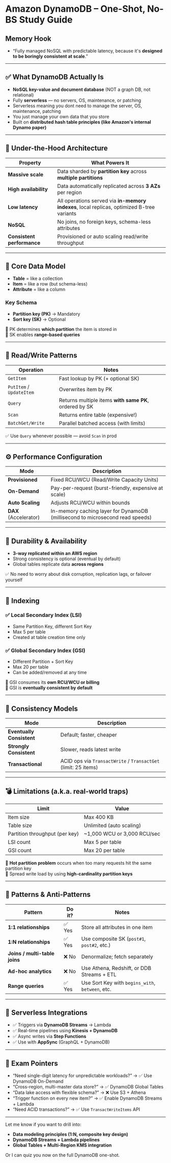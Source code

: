 # Amazon DynamoDB – One-Shot, No-BS Study Guide

## Memory Hook

- “Fully managed NoSQL with predictable latency, because it's **designed to be boringly consistent at scale**.”

---

## ✅ What DynamoDB Actually Is

- **NoSQL key-value and document database** (NOT a graph DB, not relational)
- Fully **serverless** — no servers, OS, maintenance, or patching
- Serverless meaning you dont need to manage the server, OS, maintenance, patching
- You just manage your own data that you store
- Built on **distributed hash table principles (like Amazon's internal Dynamo paper)**

---

## 🧱 Under-the-Hood Architecture

| Property                    | What Powers It                                               |
|-----------------------------|---------------------------------------------------------------|
| **Massive scale**           | Data sharded by **partition key** across **multiple partitions** |
| **High availability**       | Data automatically replicated across **3 AZs** per region      |
| **Low latency**             | All operations served via **in-memory indexes**, local replicas, optimized B-tree variants
| **NoSQL**                   | No joins, no foreign keys, schema-less attributes             |
| **Consistent performance**  | Provisioned or auto scaling read/write throughput             |

---

## 🧠 Core Data Model

- **Table** = like a collection
- **Item** = like a row (but schema-less)
- **Attribute** = like a column

### Key Schema
- **Partition key (PK)** → Mandatory
- **Sort key (SK)** → Optional

🧠 PK determines **which partition** the item is stored in  
🧠 SK enables **range-based queries**

---

## 🔑 Read/Write Patterns

| Operation            | Notes                                       |
|----------------------|---------------------------------------------|
| `GetItem`            | Fast lookup by PK (+ optional SK)           |
| `PutItem` / `UpdateItem` | Overwrites item by PK                    |
| `Query`              | Returns multiple items **with same PK**, ordered by SK  
| `Scan`               | Returns entire table (expensive!)           |
| `BatchGet/Write`     | Parallel batched access (with limits)       |

✅ Use `Query` whenever possible — avoid `Scan` in prod

---

## ⚙️ Performance Configuration

| Mode                     | Description                                           |
|--------------------------|-------------------------------------------------------|
| **Provisioned**          | Fixed RCU/WCU (Read/Write Capacity Units)             |
| **On-Demand**            | Pay-per-request (burst-friendly, expensive at scale)  |
| **Auto Scaling**         | Adjusts RCU/WCU within bounds                         |
| **DAX** (Accelerator)    | In-memory caching layer for DynamoDB (millisecond to microsecond read speeds)

---

## 🔐 Durability & Availability

- **3-way replicated within an AWS region**
- Strong consistency is optional (eventual by default)
- Global tables replicate data **across regions**

✅ No need to worry about disk corruption, replication lags, or failover yourself

---

## 🧠 Indexing

### ✅ Local Secondary Index (LSI)
- Same Partition Key, different Sort Key
- Max 5 per table
- Created at table creation time only

### ✅ Global Secondary Index (GSI)
- Different Partition + Sort Key
- Max 20 per table
- Can be added/removed at any time

🧠 GSI consumes its **own RCU/WCU or billing**  
🧠 GSI is **eventually consistent by default**

---

## 🧬 Consistency Models

| Mode                   | Description                            |
|------------------------|----------------------------------------|
| **Eventually Consistent** | Default; faster, cheaper               |
| **Strongly Consistent**   | Slower, reads latest write            |
| **Transactional**         | ACID ops via `TransactWrite` / `TransactGet` (limit: 25 items)

---

## 💣 Limitations (a.k.a. real-world traps)

| Limit                         | Value                      |
|-------------------------------|-----------------------------|
| Item size                     | Max 400 KB                 |
| Table size                    | Unlimited (auto scaling)   |
| Partition throughput (per key)| ~1,000 WCU or 3,000 RCU/sec |
| LSI count                     | Max 5 per table            |
| GSI count                     | Max 20 per table           |

🧠 **Hot partition problem** occurs when too many requests hit the same partition key  
🧠 Spread write load by using **high-cardinality partition keys**

---

## 🧠 Patterns & Anti-Patterns

| Pattern                       | Do it?   | Notes                                            |
|-------------------------------|----------|--------------------------------------------------|
| **1:1 relationships**         | ✅ Yes   | Store all attributes in one item                 |
| **1:N relationships**         | ✅ Yes   | Use composite SK (`post#1`, `post#2`, etc.)      |
| **Joins / multi-table joins** | ❌ No    | Denormalize; fetch separately                    |
| **Ad-hoc analytics**          | ❌ No    | Use Athena, Redshift, or DDB Streams + ETL       |
| **Range queries**             | ✅ Yes   | Use Sort Key with `begins_with`, `between`, etc. |

---

## 📡 Serverless Integrations

- ✅ Triggers via **DynamoDB Streams** → Lambda
- ✅ Real-time pipelines using **Kinesis + DynamoDB**
- ✅ Async writes via **Step Functions**
- ✅ Use with **AppSync** (GraphQL + DynamoDB)

---

## 📌 Exam Pointers

- “Need single-digit latency for unpredictable workloads?” → ✅ Use DynamoDB On-Demand
- “Cross-region, multi-master data store?” → ✅ DynamoDB Global Tables
- “Data lake access with flexible schema?” → ❌ Use S3 + Athena
- “Trigger function on every new item?” → ✅ Enable DynamoDB Streams + Lambda
- “Need ACID transactions?” → ✅ Use `TransactWriteItems` API

---

Let me know if you want to drill into:
- **Data modeling principles (1:N, composite key design)**  
- **DynamoDB Streams + Lambda pipelines**  
- **Global Tables + Multi-Region KMS integration**

Or I can quiz you now on the full DynamoDB one-shot.
